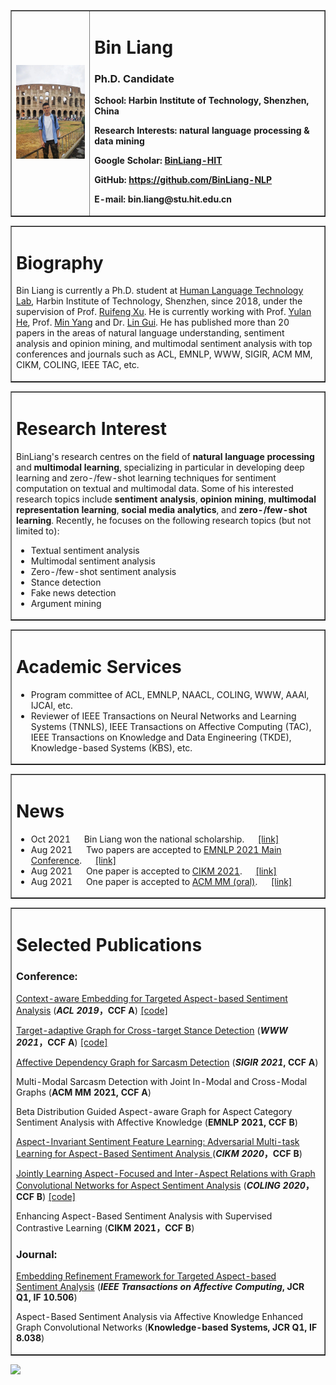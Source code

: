 <table border="1">
  <tr>
    <td width="25%">
      <img src="/binliang1.jpeg" width="100%">
    </td>
    <td width="75%">
      <h1>Bin Liang</h1>
      <h3><b>Ph.D. Candidate</b></h3>
      <p><b>School: Harbin Institute of Technology, Shenzhen, China</b></p>
      <p><b>Research Interests: natural language processing & data mining</b></p>
      <p><b>Google Scholar: <a href="https://scholar.google.com/citations?hl=zh-CN&authuser=1&user=djpQeLEAAAAJ">BinLiang-HIT</a></b></p>
      <p><b>GitHub: <a href="https://github.com/BinLiang-NLP">https://github.com/BinLiang-NLP</a></b></p>
      <p><b>E-mail: bin.liang@stu.hit.edu.cn</b></p>
    </td>
  </tr>
</table>

<table border="1">
  <tr>
    <td width="100%">
      <h1>Biography</h1>
      <p> Bin Liang is currently a Ph.D. student at <a href="http://www.hitsz-hlt.com/" target="_blank">Human Language Technology Lab</a>, Harbin Institute of Technology, Shenzhen, since 2018, under the supervision of Prof. <a href="http://faculty.hitsz.edu.cn/xuruifeng" target="_blank">Ruifeng Xu</a>. He is currently working with Prof. <a href="https://warwick.ac.uk/fac/sci/dcs/people/yulan_he/" target="_blank">Yulan He</a>,
          Prof. <a href="https://minyang.me/" target="_blank">Min Yang</a>
          and Dr. <a href="https://warwick.ac.uk/fac/sci/dcs/people/lin_gui" target="_blank">Lin Gui</a>. He has published more than 20 papers in the areas of natural language understanding, sentiment analysis and opinion mining, and multimodal sentiment analysis with top conferences and journals such as ACL, EMNLP, WWW, SIGIR, ACM MM, CIKM, COLING, IEEE TAC, etc.</p>
    </td>
  </tr>
</table>


<table border="1">
  <tr>
    <td width="100%">
      <h1>Research Interest</h1>
      BinLiang's research centres on the field of <strong>natural language processing</strong> and <strong>multimodal learning</strong>, specializing in particular in developing deep learning and zero-/few-shot learning techniques for sentiment computation on textual and multimodal data. Some of his interested research topics include <strong>sentiment analysis</strong>, <strong>opinion mining</strong>, <strong>multimodal representation learning</strong>, <strong>social media analytics</strong>, and <strong>zero-/few-shot learning</strong>. Recently, he focuses on the following research topics (but not limited to):
<ul>
<li>Textual sentiment analysis</li>
<li>Multimodal sentiment analysis</li>
<li>Zero-/few-shot sentiment analysis</li>
<li>Stance detection</li>
<li>Fake news detection</li>
<li>Argument mining</li>
</ul>
    </td>
  </tr>
</table>



<table border="1">
  <tr>
    <td width="100%">
      <h1>Academic Services</h1>
<ul>
<li>Program committee of ACL, EMNLP, NAACL, COLING, WWW, AAAI, IJCAI, etc.</li>
<li>Reviewer of IEEE Transactions on Neural Networks and Learning Systems (TNNLS), IEEE Transactions on Affective Computing (TAC), IEEE Transactions on Knowledge and Data Engineering (TKDE), Knowledge-based Systems (KBS), etc.</li>
</ul>
    </td>
  </tr>
</table>



<table border="1">
  <tr>
    <td width="100%">
      <h1>News</h1>
<ul>
<li>Oct 2021 &emsp; Bin Liang won the national scholarship. &emsp; <a href="http://119.23.18.63/?p=1913">[link]</a> </li>
<li>Aug 2021 &emsp; Two papers are accepted to <a href="https://2021.emnlp.org/">EMNLP 2021 Main Conference</a>. &emsp; <a href="http://119.23.18.63/?p=1790">[link]</a></li>
<li>Aug 2021 &emsp; One paper is accepted to <a href="http://www.cikm2021.org/">CIKM 2021</a>. &emsp; <a href="http://119.23.18.63/?p=1761">[link]</a> </li>
<li>Aug 2021 &emsp; One paper is accepted to <a href="https://2021.acmmm.org/">ACM MM (oral)</a>. &emsp; <a href="http://119.23.18.63/?p=1755">[link]</a> </li>
</ul>
    </td>
  </tr>
</table>




<table border="1">
  <tr>
    <td width="100%">
      <h1>Selected Publications</h1>
      <h3><b>Conference:</b></h3>
      <p><a href="https://aclanthology.org/P19-1462.pdf">Context-aware Embedding for Targeted Aspect-based Sentiment Analysis</a> (<b><i>ACL 2019</i>，CCF A</b>) <a href="https://github.com/BinLiang-NLP/CAER-TABSA">[code]</a></p>
      <p><a href="https://dl.acm.org/doi/abs/10.1145/3442381.3449790">Target-adaptive Graph for Cross-target Stance Detection</a> (<b><i>WWW 2021</i>，CCF A</b>) <a href="https://github.com/BinLiang-NLP/TPDG">[code]</a></p>
      <p><a href="http://wrap.warwick.ac.uk/153596/7/WRAP-affective-dependency-graph-sarcasm-detection-Gui-2021.pdf">Affective Dependency Graph for Sarcasm Detection</a> (<b><i>SIGIR 2021</i>, CCF A</b>)</p>
      <p>Multi-Modal Sarcasm Detection with Joint In-Modal and Cross-Modal Graphs (<b>ACM MM 2021, CCF A</b>)</p>
      <p>Beta Distribution Guided Aspect-aware Graph for Aspect Category Sentiment Analysis with Affective Knowledge (<b>EMNLP 2021, CCF B</b>)</p>
      <p><a href="https://dl.acm.org/doi/10.1145/3340531.3411868">Aspect-Invariant Sentiment Feature Learning: Adversarial Multi-task Learning for Aspect-Based Sentiment Analysis </a> (<b><i>CIKM 2020</i>，CCF B</b>)</p>
      <p><a href="https://www.aclweb.org/anthology/2020.coling-main.13/">Jointly Learning Aspect-Focused and Inter-Aspect Relations with Graph Convolutional Networks for Aspect Sentiment Analysis</a> (<b><i>COLING 2020</i>，CCF B</b>) <a href="https://github.com/BinLiang-NLP/InterGCN-ABSA">[code]</a></p>
      <p>Enhancing Aspect-Based Sentiment Analysis with Supervised Contrastive Learning (<b>CIKM 2021，CCF B</b>)</p>
      <h3><b>Journal:</b></h3>
      <p><a href="https://ieeexplore.ieee.org/document/9397340">Embedding Refinement Framework for Targeted Aspect-based Sentiment Analysis</a> (<b><i>IEEE Transactions on Affective Computing</i>, JCR Q1, IF 10.506</b>)</p>
      <p>Aspect-Based Sentiment Analysis via Affective Knowledge Enhanced Graph Convolutional Networks (<b>Knowledge-based Systems, JCR Q1, IF 8.038</b>)</p>
    </td>
  </tr>
</table>

<body><a href="https://clustrmaps.com/site/1bk2o"  title="Visit tracker"><img src="//www.clustrmaps.com/map_v2.png?d=i4DNhWOIK9RnvpW3FT3L0ObAof0aCZxFdc-nRpZwpJw&cl=ffffff" /></a></body>
